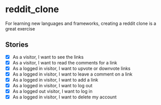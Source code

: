 # reddit_clone

For learning new languages and frameworks, creating a reddit clone is a great exercise

## Stories

-   [x] As a visitor, I want to see the links
-   [x] As a visitor, I want to read the comments for a link
-   [x] As a logged in visitor, I want to upvote or downvote links
-   [x] As a logged in visitor, I want to leave a comment on a link
-   [x] As a logged in visitor, I want to add a link
-   [x] As a logged in visitor, I want to log out
-   [x] As a logged out visitor, I want to log in
-   [x] As a logged in visitor, I want to delete my account
